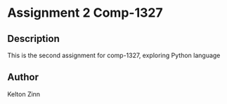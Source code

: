 # Assignment 2 Comp-1327

## Description

This is the second assignment for comp-1327, exploring Python language

## Author

Kelton Zinn